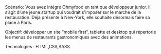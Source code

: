Scénario: Vous avez intégré Ohmyfood en tant que développeur junior. Il s’agit d’une jeune startup qui voudrait s'imposer sur le marché de la restauration. Déjà présente à New-York, elle souhaite désormais faire sa place à Paris. 

Objectif:  développer un site “mobile first”, tablette et desktop qui répertorie les menus de restaurants gastronomiques avec des animations.

Technologies : HTML,CSS,SASS
